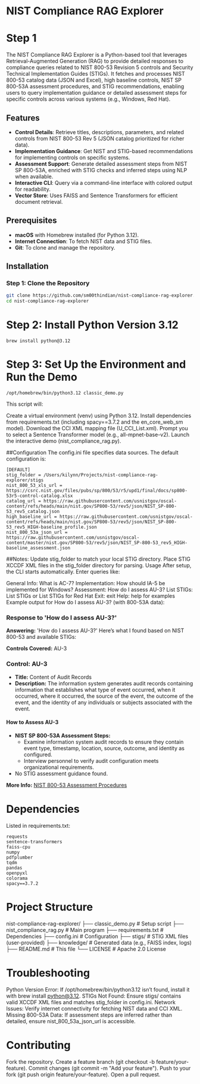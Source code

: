 # NIST Compliance RAG Explorer

# Step 1

The NIST Compliance RAG Explorer is a Python-based tool that leverages Retrieval-Augmented Generation (RAG) to provide detailed responses to compliance queries related to NIST 800-53 Revision 5 controls and Security Technical Implementation Guides (STIGs). It fetches and processes NIST 800-53 catalog data (JSON and Excel), high baseline controls, NIST SP 800-53A assessment procedures, and STIG recommendations, enabling users to query implementation guidance or detailed assessment steps for specific controls across various systems (e.g., Windows, Red Hat).

## Features
- **Control Details**: Retrieve titles, descriptions, parameters, and related controls from NIST 800-53 Rev 5 (JSON catalog prioritized for richer data).
- **Implementation Guidance**: Get NIST and STIG-based recommendations for implementing controls on specific systems.
- **Assessment Support**: Generate detailed assessment steps from NIST SP 800-53A, enriched with STIG checks and inferred steps using NLP when available.
- **Interactive CLI**: Query via a command-line interface with colored output for readability.
- **Vector Store**: Uses FAISS and Sentence Transformers for efficient document retrieval.

## Prerequisites
- **macOS** with Homebrew installed (for Python 3.12).
- **Internet Connection**: To fetch NIST data and STIG files.
- **Git**: To clone and manage the repository.

## Installation

### Step 1: Clone the Repository
```bash
git clone https://github.com/sm00thindian/nist-compliance-rag-explorer.git
cd nist-compliance-rag-explorer
```
# Step 2: Install Python Version 3.12
```
brew install python@3.12
```
# Step 3: Set Up the Environment and Run the Demo
```
/opt/homebrew/bin/python3.12 classic_demo.py
```
This script will:

Create a virtual environment (venv) using Python 3.12.
Install dependencies from requirements.txt (including spacy==3.7.2 and the en_core_web_sm model).
Download the CCI XML mapping file (U_CCI_List.xml).
Prompt you to select a Sentence Transformer model (e.g., all-mpnet-base-v2).
Launch the interactive demo (nist_compliance_rag.py).

##Configuration
The config.ini file specifies data sources. The default configuration is:
```
[DEFAULT]
stig_folder = /Users/kilynn/Projects/nist-compliance-rag-explorer/stigs
nist_800_53_xls_url = https://csrc.nist.gov/files/pubs/sp/800/53/r5/upd1/final/docs/sp800-53r5-control-catalog.xlsx
catalog_url = https://raw.githubusercontent.com/usnistgov/oscal-content/refs/heads/main/nist.gov/SP800-53/rev5/json/NIST_SP-800-53_rev5_catalog.json
high_baseline_url = https://raw.githubusercontent.com/usnistgov/oscal-content/refs/heads/main/nist.gov/SP800-53/rev5/json/NIST_SP-800-53_rev5_HIGH-baseline_profile.json
nist_800_53a_json_url = https://raw.githubusercontent.com/usnistgov/oscal-content/master/nist.gov/SP800-53/rev5/json/NIST_SP-800-53_rev5_HIGH-baseline_assessment.json
```
##Notes:
Update stig_folder to match your local STIG directory.
Place STIG XCCDF XML files in the stig_folder directory for parsing.
Usage
After setup, the CLI starts automatically. Enter queries like:

General Info: What is AC-7?
Implementation: How should IA-5 be implemented for Windows?
Assessment: How do I assess AU-3?
List STIGs: List STIGs or List STIGs for Red Hat
Exit: exit
Help: help for examples
Example output for How do I assess AU-3? (with 800-53A data):

### Response to 'How do I assess AU-3?'
**Answering:** 'How do I assess AU-3?'
Here’s what I found based on NIST 800-53 and available STIGs:

**Controls Covered:** AU-3

### Control: AU-3
- **Title:** Content of Audit Records
- **Description:** The information system generates audit records containing information that establishes what type of event occurred, when it occurred, where it occurred, the source of the event, the outcome of the event, and the identity of any individuals or subjects associated with the event.

#### How to Assess AU-3
- **NIST SP 800-53A Assessment Steps:**
  - Examine information system audit records to ensure they contain event type, timestamp, location, source, outcome, and identity as configured.
  - Interview personnel to verify audit configuration meets organizational requirements.
- No STIG assessment guidance found.

**More Info:** [NIST 800-53 Assessment Procedures](https://csrc.nist.gov/projects/risk-management/sp800-53-controls/assessment-procedures)
# Dependencies
Listed in requirements.txt:
```
requests
sentence-transformers
faiss-cpu
numpy
pdfplumber
tqdm
pandas
openpyxl
colorama
spacy==3.7.2
```
# Project Structure

nist-compliance-rag-explorer/
├── classic_demo.py       # Setup script
├── nist_compliance_rag.py # Main program
├── requirements.txt      # Dependencies
├── config.ini            # Configuration
├── stigs/                # STIG XML files (user-provided)
├── knowledge/            # Generated data (e.g., FAISS index, logs)
├── README.md             # This file
└── LICENSE               # Apache 2.0 License

# Troubleshooting
Python Version Error: If /opt/homebrew/bin/python3.12 isn’t found, install it with brew install python@3.12.
STIGs Not Found: Ensure stigs/ contains valid XCCDF XML files and matches stig_folder in config.ini.
Network Issues: Verify internet connectivity for fetching NIST data and CCI XML.
Missing 800-53A Data: If assessment steps are inferred rather than detailed, ensure nist_800_53a_json_url is accessible.

# Contributing
Fork the repository.
Create a feature branch (git checkout -b feature/your-feature).
Commit changes (git commit -m "Add your feature").
Push to your fork (git push origin feature/your-feature).
Open a pull request.
